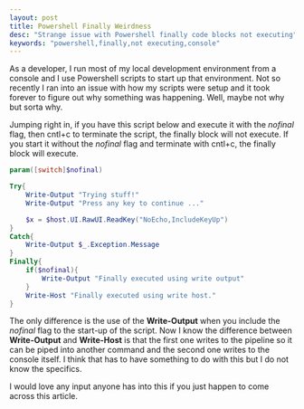 ```yaml
---
layout: post
title: Powershell Finally Weirdness
desc: "Strange issue with Powershell finally code blocks not executing"
keywords: "powershell,finally,not executing,console"
---
```


As a developer, I run most of my local development environment from a console and I use Powershell scripts to start up that environment. Not so recently I ran into an issue with how my scripts were setup and it took forever to figure out why something was happening. Well, maybe not why but sorta why.

Jumping right in, if you have this script below and execute it with the *nofinal* flag, then cntl+c to terminate the script, the finally block will not execute. If you start it without the *nofinal* flag and terminate with cntl+c, the finally block will execute.

```powershell
param([switch]$nofinal)

Try{
    Write-Output "Trying stuff!"
    Write-Output "Press any key to continue ..."

    $x = $host.UI.RawUI.ReadKey("NoEcho,IncludeKeyUp")
}
Catch{
    Write-Output $_.Exception.Message
}
Finally{
    if($nofinal){
        Write-Output "Finally executed using write output"
    }
    Write-Host "Finally executed using write host."
}
```

The only difference is the use of the **Write-Output** when you include the *nofinal* flag to the start-up of the script.  Now I know the difference between **Write-Output** and **Write-Host** is that the first one writes to the pipeline so it can be piped into another command and the second one writes to the console itself.  I think that has to have something to do with this but I do not know the specifics.

I would love any input anyone has into this if you just happen to come across this article.
